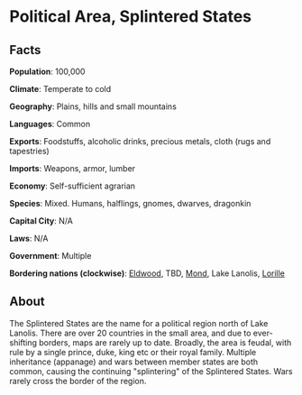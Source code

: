 # Political Area, Splintered States

## Facts
**Population**: 100,000

**Climate**: Temperate to cold

**Geography**: Plains, hills and small mountains

**Languages**: Common

**Exports**: Foodstuffs, alcoholic drinks, precious metals, cloth (rugs and tapestries)

**Imports**: Weapons, armor, lumber

**Economy**: Self-sufficient agrarian

**Species**: Mixed. Humans, halflings, gnomes, dwarves, dragonkin

**Capital City**: N/A

**Laws**: N/A

**Government**: Multiple

**Bordering nations (clockwise)**: [Eldwood](eldwood.md), TBD, [Mond](mond.md), Lake Lanolis, [Lorille](lorille.md)

## About

The Splintered States are the name for a political region north of Lake Lanolis. There are over 20 countries in the small area, and due to ever-shifting borders, maps are rarely up to date. Broadly, the area is feudal, with rule by a single prince, duke, king etc or their royal family. Multiple inheritance (appanage) and wars between member states are both common, causing the continuing "splintering" of the Splintered States. Wars rarely cross the border of the region.
